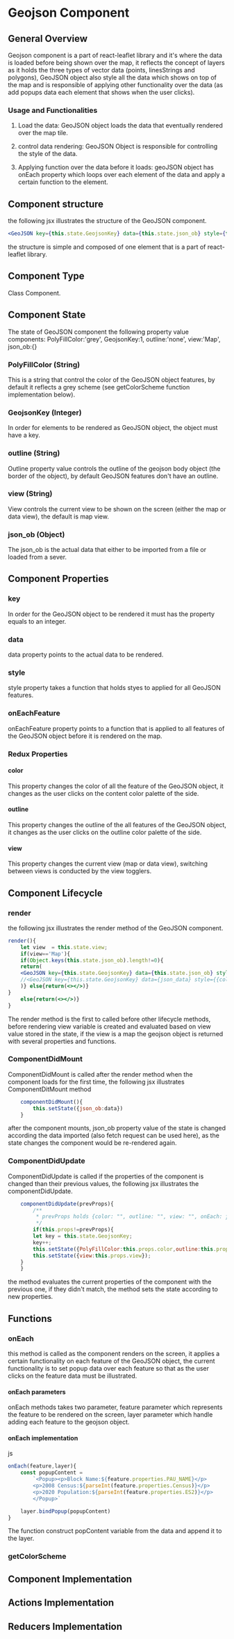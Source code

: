 # Geojson Component

## General Overview

Geojson component is a part of react-leaflet library and it's where the data is loaded before being shown over the map, it reflects the concept of layers as it holds the three types of vector data (points, linesStrings and polygons), GeoJSON object also style all the data which shows on top of the map and is responsible of applying other functionality over the data (as add popups data each element that shows when the user clicks).

### Usage and Functionalities

1. Load the data: GeoJSON object loads the data that eventually rendered over the map tile.

2. control data rendering: GeoJSON Object is responsible for controlling the style of the data.  

3. Applying function over the data before it loads: geoJSON object has onEach property which loops over each element of the data and apply a certain function to the element.

## Component structure

the following jsx illustrates the structure of the GeoJSON component.

~~~jsx
<GeoJSON key={this.state.GeojsonKey} data={this.state.json_ob} style={this.styler} onEachFeature={this.onEach}/>                    
~~~

the structure is simple and composed of one element that is a part of react-leaflet library.

## Component Type

Class Component.

## Component State

The state of GeoJSON component the following property value components:
    PolyFillColor:'grey',
    GeojsonKey:1,
    outline:'none',
    view:'Map',
    json_ob:{}

### PolyFillColor (String)

This is a string that control the color of the GeoJSON object features, by default it reflects a grey scheme (see getColorScheme function implementation below).

### GeojsonKey (Integer)

In order for elements to be rendered as GeoJSON object, the object must have a key.

### outline (String)

Outline property value controls the outline of the geojson body object (the border of the object), by default GeoJSON features don't have an outline.

### view (String)

View controls the current view to be shown on the screen (either the map or data view), the default is map view.

### json_ob (Object)

The json_ob is the actual data that either to be imported from a file or loaded from a sever.

## Component Properties

### key

In order for the GeoJSON object to be rendered it must has the property equals to an integer.

### data

data property points to the actual data to be rendered.

### style

style property takes a function that holds styes to applied for all GeoJSON features.

### onEachFeature

onEachFeature property points to a function that is applied to all features of the GeoJSON object before it is rendered on the map.

### Redux Properties

#### color

This property changes the color of all the feature of the GeoJSON object, it changes as the user clicks on the content color palette of the side.

#### outline

This property changes the outline of the all features of the GeoJSON object, it changes as the user clicks on the outline color palette of the side.

#### view

This property changes the current view (map or data view), switching between views is conducted by the view togglers.

## Component Lifecycle

### render

the following jsx illustrates the render method of the GeoJSON component.

~~~jsx
render(){
    let view  = this.state.view; 
    if(view=='Map'){
    if(Object.keys(this.state.json_ob).length!=0){
    return(
    <GeoJSON key={this.state.GeojsonKey} data={this.state.json_ob} style={this.styler} onEachFeature={this.onEach}/>                    
    //<GeoJSON key={this.state.GeojsonKey} data={json_data} style={{color:this.state.outline,fillColor:this.state.PolyFillColor}} onEachFeature={this.onEach}/>                
    )} else{return(<></>)}
}
    else{return(<></>)}
}
~~~

The render method is the first to called before other lifecycle methods, before rendering view variable is created and evaluated based on view value stored in the state, if the view is a map the geojson object is returned with several properties and functions.

### ComponentDidMount

ComponentDidMount is called after the render method when the component loads for the first time, the following jsx illustrates ComponentDitMount method

~~~jsx
    componentDidMount(){
        this.setState({json_ob:data})
    }
~~~

after the component mounts, json_ob property value of the state is changed according the data imported (also fetch request can be used here), as the state changes the component would be re-rendered again.

### ComponentDidUpdate

ComponentDidUpdate is called if the properties of the component is changed than their previous values, the following jsx illustrates the componentDidUpdate.

~~~jsx
    componentDidUpdate(prevProps){
        /**
         * prevProps holds {color: "", outline: "", view: "", onEach: ƒ, colorChanger: ƒ
         */
        if(this.props!=prevProps){
        let key = this.state.GeojsonKey;
        key++;     
        this.setState({PolyFillColor:this.props.color,outline:this.props.outline,GeojsonKey:key});
        this.setState({view:this.props.view});
    }
    }
~~~

the method evaluates the current properties of the component with the previous one, if they didn't match, the method sets the state according to new properties.

## Functions

### onEach

this method is called as the component renders on the screen, it applies a certain functionality on each feature of the GeoJSON object, the current functionality is to set popup data over each feature so that as the user clicks on the feature data must be illustrated.

#### onEach parameters

onEach methods takes two parameter, feature parameter which represents the feature to be rendered on the screen, layer parameter which handle adding each feature to the geojson object.

#### onEach implementation

js

~~~js
onEach(feature,layer){
    const popupContent =
        `<Popup><p>Block Name:${feature.properties.PAU_NAME}</p>
        <p>2008 Census:${parseInt(feature.properties.Census)}</p>
        <p>2020 Population:${parseInt(feature.properties.ES2)}</p>
        </Popup>`

    layer.bindPopup(popupContent)
}
~~~

The function construct popContent variable from the data and append it to the layer.

### getColorScheme

## Component Implementation

## Actions Implementation

## Reducers Implementation

